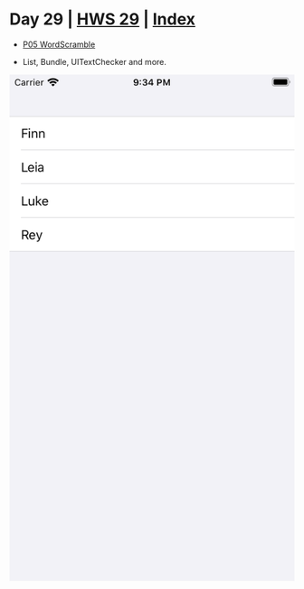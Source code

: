 # Day 29 | [HWS 29](https://www.hackingwithswift.com/100/swiftui/29) | [Index](https://github.com/JulesMoorhouse/100DaysOfSwiftUI/blob/main/README.md)

- [P05 WordScramble](https://github.com/JulesMoorhouse/100DaysOfSwiftUI/blob/main/P05%20WordScramble/P05%20WordScramble/ContentView.swift)

- List, Bundle, UITextChecker and more.

<img src="../Images/day29a.png">